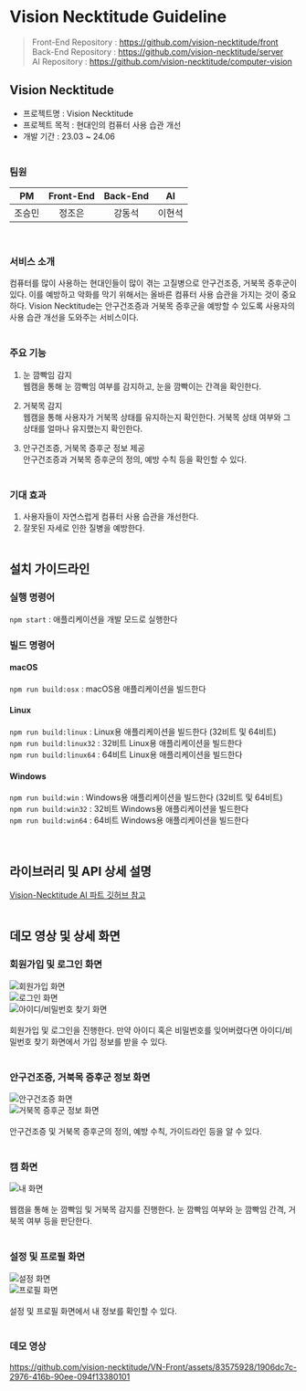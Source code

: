 # Vision Necktitude Guideline
> Front-End Repository : https://github.com/vision-necktitude/front <br>
> Back-End Repository : https://github.com/vision-necktitude/server <br>
> AI Repository : https://github.com/vision-necktitude/computer-vision <br>

## Vision Necktitude
- 프로젝트명 : Vision Necktitude
- 프로젝트 목적 : 현대인의 컴퓨터 사용 습관 개선
- 개발 기간 : 23.03 ~ 24.06
<br><br>

### 팀원
| PM | Front-End | Back-End | AI |
|:--:|:--:|:--:|:--:|
| 조승민 |  정조은  | 강동석 | 이현석 |
<br>

### 서비스 소개
컴퓨터를 많이 사용하는 현대인들이 많이 겪는 고질병으로 안구건조증, 거북목 증후군이 있다. 이를 예방하고 악화를 막기 위해서는 올바른 컴퓨터 사용 습관을 가지는 것이 중요하다. Vision Necktitude는 안구건조증과 거북목 증후군을 예방할 수 있도록 사용자의 사용 습관 개선을 도와주는 서비스이다. 
<br><br>

### 주요 기능
1. 눈 깜빡임 감지 <br>
웹캠을 통해 눈 깜빡임 여부를 감지하고, 눈을 깜빡이는 간격을 확인한다.

2. 거북목 감지 <br>
웹캠을 통해 사용자가 거북목 상태를 유지하는지 확인한다. 거북목 상태 여부와 그 상태를 얼마나 유지했는지 확인한다.

3. 안구건조증, 거북목 증후군 정보 제공 <br>
안구건조증과 거북목 증후군의 정의, 예방 수칙 등을 확인할 수 있다.
<br><br>

### 기대 효과
1. 사용자들이 자연스럽게 컴퓨터 사용 습관을 개선한다.
2. 잘못된 자세로 인한 질병을 예방한다.
<br><br>

## 설치 가이드라인
### 실행 명령어
`npm start` : 애플리케이션을 개발 모드로 실행한다
<br>

### 빌드 명령어
#### macOS
`npm run build:osx` : macOS용 애플리케이션을 빌드한다 <br>

#### Linux
`npm run build:linux` : Linux용 애플리케이션을 빌드한다 (32비트 및 64비트) <br>
`npm run build:linux32` : 32비트 Linux용 애플리케이션을 빌드한다 <br>
`npm run build:linux64` : 64비트 Linux용 애플리케이션을 빌드한다 <br>

#### Windows
`npm run build:win` : Windows용 애플리케이션을 빌드한다 (32비트 및 64비트) <br>
`npm run build:win32` : 32비트 Windows용 애플리케이션을 빌드한다 <br>
`npm run build:win64` : 64비트 Windows용 애플리케이션을 빌드한다 <br>
<br><br>

## 라이브러리 및 API 상세 설명
[Vision-Necktitude AI 파트 깃허브 참고](https://github.com/vision-necktitude/computer-vision)
<br><br>

## 데모 영상 및 상세 화면
### 회원가입 및 로그인 화면
![회원가입 화면](https://github.com/vision-necktitude/front/assets/83575928/66123834-6838-4bc3-9dc9-cb45ee30fa6a) <br>
![로그인 화면](https://github.com/vision-necktitude/front/assets/83575928/eb6364d3-6fd7-43e8-8ae2-48069a494ceb) <br>
![아이디/비밀번호 찾기 화면](https://github.com/vision-necktitude/front/assets/83575928/69007ce0-3077-4d82-934e-09ca2b5cff01) <br>
<br>
회원가입 및 로그인을 진행한다. 만약 아이디 혹은 비밀번호를 잊어버렸다면 아이디/비밀번호 찾기 화면에서 가입 정보를 받을 수 있다.
<br><br>

### 안구건조증, 거북목 증후군 정보 화면
![안구건조증 화면](https://github.com/vision-necktitude/front/assets/83575928/df1a2791-9e21-4c95-a8bb-003bc153ccd6) <br>
![거북목 증후군 정보 화면](https://github.com/vision-necktitude/front/assets/83575928/14fad4d9-155b-4175-ad84-cc9f9c9590d4) <br>
<br>
안구건조증 및 거북목 증후군의 정의, 예방 수칙, 가이드라인 등을 알 수 있다.
<br><br>

### 캠 화면
![내 화면](https://github.com/vision-necktitude/front/assets/83575928/2b1a0dbc-7320-4c4f-8638-72d4f25c5ff0) <br>
<br>
웹캠을 통해 눈 깜빡임 및 거북목 감지를 진행한다. 눈 깜빡임 여부와 눈 깜빡임 간격, 거북목 여부 등을 판단한다.
<br><br>

### 설정 및 프로필 화면
![설정 화면](https://github.com/vision-necktitude/front/assets/83575928/2d6a9555-42e9-469f-a8de-e2e99eee24f3) <br>
![프로필 화면](https://github.com/vision-necktitude/front/assets/83575928/ec12acc2-19eb-42ca-a2bc-7afd8aed6ff6) <br>
<br>
설정 및 프로필 화면에서 내 정보를 확인할 수 있다.
<br><br>

### 데모 영상
https://github.com/vision-necktitude/VN-Front/assets/83575928/1906dc7c-2976-416b-90ee-094f13380101